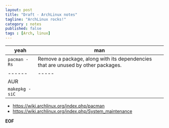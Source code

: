 ```yaml
---
layout: post
title: "Draft - ArchLinux notes"
tagline: "ArchLinux rocks!"
category : notes
published: false
tags : [Arch, linux]
---
```



| yeah | man |
|------|-----|
| `pacman -Rs` | Remove a package, along with its dependencies that are unused by other packages. |
|------|-----|
| AUR  |     |
| `makepkg -siC` | |

* <https://wiki.archlinux.org/index.php/pacman>
* <https://wiki.archlinux.org/index.php/System_maintenance>

__EOF__
